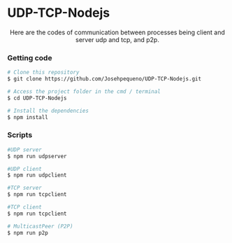 # UDP-TCP-Nodejs
<p align="center">Here are the codes of communication between processes being client and server udp and tcp, and p2p.</p>

### Getting code

```bash
# Clone this repository
$ git clone https://github.com/Josehpequeno/UDP-TCP-Nodejs.git

# Access the project folder in the cmd / terminal
$ cd UDP-TCP-Nodejs

# Install the dependencies
$ npm install
```

### Scripts
```bash
#UDP server
$ npm run udpserver

#UDP client
$ npm run udpclient

#TCP server
$ npm run tcpclient

#TCP client
$ npm run tcpclient

# MulticastPeer (P2P)
$ npm run p2p
```